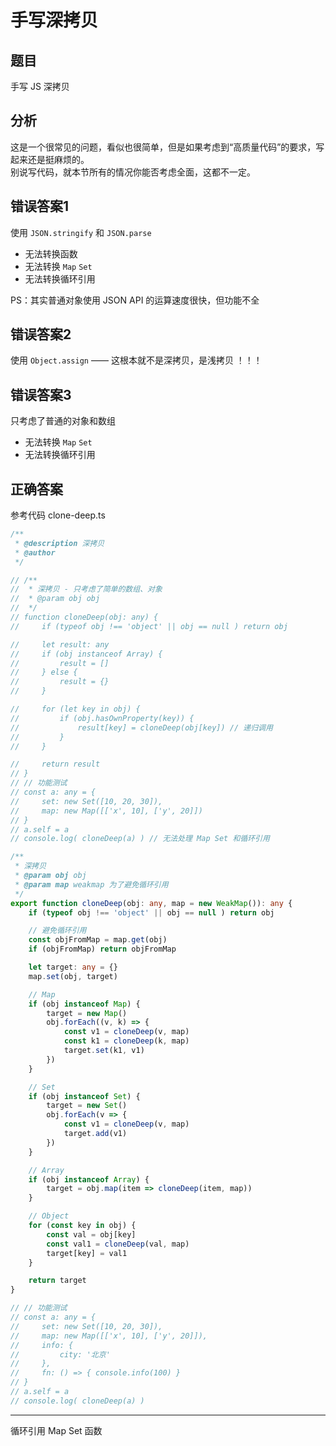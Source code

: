 # 手写深拷贝

## 题目

手写 JS 深拷贝

## 分析

这是一个很常见的问题，看似也很简单，但是如果考虑到“高质量代码”的要求，写起来还是挺麻烦的。<br>
别说写代码，就本节所有的情况你能否考虑全面，这都不一定。

## 错误答案1

使用 `JSON.stringify` 和 `JSON.parse`
- 无法转换函数
- 无法转换 `Map` `Set`
- 无法转换循环引用

PS：其实普通对象使用 JSON API 的运算速度很快，但功能不全

## 错误答案2

使用 `Object.assign` —— 这根本就不是深拷贝，是浅拷贝 ！！！

## 错误答案3

只考虑了普通的对象和数组
- 无法转换 `Map` `Set`
- 无法转换循环引用

## 正确答案

参考代码 clone-deep.ts
```ts
/**
 * @description 深拷贝
 * @author 
 */

// /**
//  * 深拷贝 - 只考虑了简单的数组、对象
//  * @param obj obj
//  */
// function cloneDeep(obj: any) {
//     if (typeof obj !== 'object' || obj == null ) return obj

//     let result: any
//     if (obj instanceof Array) {
//         result = []
//     } else {
//         result = {}
//     }

//     for (let key in obj) {
//         if (obj.hasOwnProperty(key)) {            
//             result[key] = cloneDeep(obj[key]) // 递归调用
//         }
//     }

//     return result
// }
// // 功能测试
// const a: any = {
//     set: new Set([10, 20, 30]),
//     map: new Map([['x', 10], ['y', 20]])
// }
// a.self = a
// console.log( cloneDeep(a) ) // 无法处理 Map Set 和循环引用

/**
 * 深拷贝
 * @param obj obj
 * @param map weakmap 为了避免循环引用
 */
export function cloneDeep(obj: any, map = new WeakMap()): any {
    if (typeof obj !== 'object' || obj == null ) return obj

    // 避免循环引用
    const objFromMap = map.get(obj)
    if (objFromMap) return objFromMap

    let target: any = {}
    map.set(obj, target)

    // Map
    if (obj instanceof Map) {
        target = new Map()
        obj.forEach((v, k) => {
            const v1 = cloneDeep(v, map)
            const k1 = cloneDeep(k, map)
            target.set(k1, v1)
        })
    }

    // Set
    if (obj instanceof Set) {
        target = new Set()
        obj.forEach(v => {
            const v1 = cloneDeep(v, map)
            target.add(v1)
        })
    }

    // Array
    if (obj instanceof Array) {
        target = obj.map(item => cloneDeep(item, map))
    }

    // Object
    for (const key in obj) {
        const val = obj[key]
        const val1 = cloneDeep(val, map)
        target[key] = val1
    }

    return target
}

// // 功能测试
// const a: any = {
//     set: new Set([10, 20, 30]),
//     map: new Map([['x', 10], ['y', 20]]),
//     info: {
//         city: '北京'
//     },
//     fn: () => { console.info(100) }
// }
// a.self = a
// console.log( cloneDeep(a) )

```
---

循环引用
Map Set 函数
